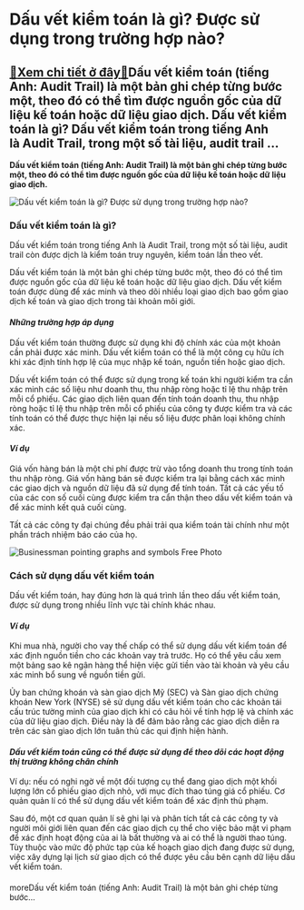 Dấu vết kiểm toán là gì? Được sử dụng trong trường hợp nào?
===========================================================

[:gift:Xem chi tiết ở đây:gift:](https://hddtvn.com/dau-vet-kiem-toan-la-gi-duoc-su-dung-trong-truong-hop-nao/)Dấu vết kiểm toán (tiếng Anh: Audit Trail) là một bản ghi chép từng bước một, theo đó có thể tìm được nguồn gốc của dữ liệu kế toán hoặc dữ liệu giao dịch. Dấu vết kiểm toán là gì? Dấu vết kiểm toán trong tiếng Anh là Audit Trail, trong một số tài liệu, audit trail …
---------------------------------------------------------------------------------------------------------------------------------------------------------------------------------------------------------------------------------------------------------------------------

**Dấu vết kiểm toán (tiếng Anh: Audit Trail) là một bản ghi chép từng bước một, theo đó có thể tìm được nguồn gốc của dữ liệu kế toán hoặc dữ liệu giao dịch.**


![Dấu vết kiểm toán là gì? Được sử dụng trong trường hợp nào?](https://hddtvn.com/wp-content/uploads/2021/01/crop-worker-writing-notepad_1098-21633.jpg)


### Dấu vết kiểm toán là gì?


Dấu vết kiểm toán trong tiếng Anh là Audit Trail, trong một số tài liệu, audit trail còn được dịch là kiểm toán truy nguyên, kiểm toán lần theo vết.


Dấu vết kiểm toán là một bản ghi chép từng bước một, theo đó có thể tìm được nguồn gốc của dữ liệu kế toán hoặc dữ liệu giao dịch. Dấu vết kiểm toán được dùng để xác minh và theo dõi nhiều loại giao dịch bao gồm giao dịch kế toán và giao dịch trong tài khoản môi giới.


#### *Những trường hợp áp dụng*


Dấu vết kiểm toán thường được sử dụng khi độ chính xác của một khoản cần phải được xác minh. Dấu vết kiểm toán có thể là một công cụ hữu ích khi xác định tính hợp lệ của mục nhập kế toán, nguồn tiền hoặc giao dịch.


Dấu vết kiểm toán có thể được sử dụng trong kế toán khi người kiểm tra cần xác minh các số liệu như doanh thu, thu nhập ròng hoặc tỉ lệ thu nhập trên mỗi cổ phiếu. Các giao dịch liên quan đến tính toán doanh thu, thu nhập ròng hoặc tỉ lệ thu nhập trên mỗi cổ phiếu của công ty được kiểm tra và các tính toán có thể được thực hiện lại nếu số liệu được phân loại không chính xác.


#### *Ví dụ*


Giá vốn hàng bán là một chi phí được trừ vào tổng doanh thu trong tính toán thu nhập ròng. Giá vốn hàng bán sẽ được kiểm tra lại bằng cách xác minh các giao dịch và nguồn dữ liệu đã sử dụng để tính toán. Tất cả các yếu tố của các con số cuối cùng được kiểm tra cẩn thận theo dấu vết kiểm toán và để xác minh kết quả cuối cùng.


Tất cả các công ty đại chúng đều phải trải qua kiểm toán tài chính như một phần trách nhiệm báo cáo của họ.


![Businessman pointing graphs and symbols Free Photo](https://hddtvn.com/wp-content/uploads/2021/01/businessman-pointing-graphs-symbols_1232-917.jpg)


### Cách sử dụng dấu vết kiểm toán


Dấu vết kiểm toán, hay đúng hơn là quá trình lần theo dấu vết kiểm toán, được sử dụng trong nhiều lĩnh vực tài chính khác nhau.


#### *Ví dụ*


Khi mua nhà, người cho vay thế chấp có thể sử dụng dấu vết kiểm toán để xác định nguồn tiền cho các khoản vay trả trước. Họ có thể yêu cầu xem một bảng sao kê ngân hàng thể hiện việc gửi tiền vào tài khoản và yêu cầu xác minh bổ sung về nguồn tiền gửi.


Ủy ban chứng khoán và sàn giao dịch Mỹ (SEC) và Sàn giao dịch chứng khoán New York (NYSE) sẽ sử dụng dấu vết kiểm toán cho các khoản tái cấu trúc tường minh của giao dịch khi có câu hỏi về tính hợp lệ và chính xác của dữ liệu giao dịch. Điều này là để đảm bảo rằng các giao dịch diễn ra trên các sàn giao dịch lớn tuân thủ các qui định hiện hành.


#### *Dấu vết kiểm toán cũng có thể được sử dụng để theo dõi các hoạt động thị trường không chân chính*


Ví dụ: nếu có nghi ngờ về một đối tượng cụ thể đang giao dịch một khối lượng lớn cổ phiếu giao dịch nhỏ, với mục đích thao túng giá cổ phiếu. Cơ quản quản lí có thể sử dụng dấu vết kiểm toán để xác định thủ phạm.


Sau đó, một cơ quan quản lí sẽ ghi lại và phân tích tất cả các công ty và người môi giới liên quan đến các giao dịch cụ thể cho việc bảo mật vi phạm để xác định hoạt động của ai là bất thường và ai có thể là người thao túng. Tùy thuộc vào mức độ phức tạp của kế hoạch giao dịch đang được sử dụng, việc xây dựng lại lịch sử giao dịch có thể được yêu cầu bên cạnh dữ liệu dấu vết kiểm toán.


#### 


moreDấu vết kiểm toán (tiếng Anh: Audit Trail) là một bản ghi chép từng bước…


